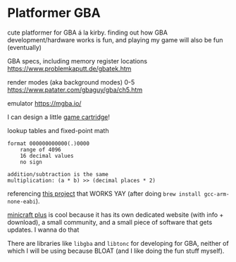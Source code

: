 # Platformer GBA

cute platformer for GBA á la kirby. finding out how GBA development/hardware works is fun, and playing my game will also be fun (eventually)

GBA specs, including memory register locations https://www.problemkaputt.de/gbatek.htm

render modes (aka background modes) 0-5 https://www.patater.com/gbaguy/gba/ch5.htm

emulator https://mgba.io/

I can design a little [game cartridge](https://en.wikipedia.org/wiki/Game_Boy_Game_Pak)!

lookup tables and fixed-point math

```
format 000000000000(.)0000
    range of 4096
    16 decimal values
    no sign

addition/subtraction is the same
multiplication: (a * b) >> (decimal places * 2)
```

referencing [this project](https://github.com/AntonioND/gba-bootstrap) that WORKS YAY (after doing `brew install gcc-arm-none-eabi`).

[minicraft plus](https://minicraftplus.github.io/) is cool because it has its own dedicated website (with info + download), a small community, and a small piece of software that gets updates. I wanna do that

There are libraries like `libgba` and `libtonc` for developing for GBA, neither of which I will be using because BLOAT (and I like doing the fun stuff myself).
